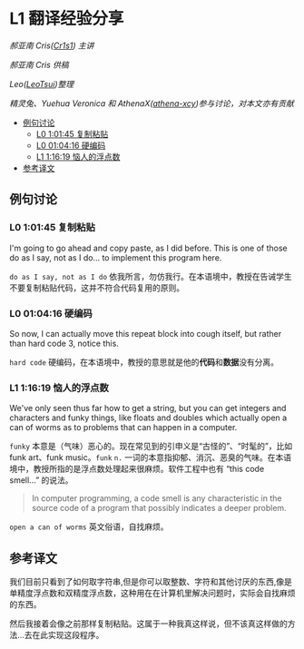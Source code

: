 # L1 翻译经验分享

_郝亚南 Cris([Cr1s1](https://www.github.com/Cr1s1)) 主讲_

_郝亚南 Cris 供稿_

_Leo([LeoTsui](https://www.github.com/LeoTsui))整理_

_精灵兔、Yuehua Veronica 和 AthenaX([athena-xcy](https://github.com/athena-xcy))参与讨论，对本文亦有贡献_

- [例句讨论](#%e4%be%8b%e5%8f%a5%e8%ae%a8%e8%ae%ba)
  - [L0 1:01:45 复制粘贴](#l0-10145-%e5%a4%8d%e5%88%b6%e7%b2%98%e8%b4%b4)
  - [L0 01:04:16 硬编码](#l0-010416-%e7%a1%ac%e7%bc%96%e7%a0%81)
  - [L1 1:16:19 恼人的浮点数](#l1-11619-%e6%81%bc%e4%ba%ba%e7%9a%84%e6%b5%ae%e7%82%b9%e6%95%b0)
- [参考译文](#%e5%8f%82%e8%80%83%e8%af%91%e6%96%87)

## 例句讨论

### L0 1:01:45 复制粘贴

I'm going to go ahead and copy paste, as I did before. This is one of those do as I say, not as I do... to implement this program here.

`do as I say, not as I do` 依我所言，勿仿我行。在本语境中，教授在告诫学生不要复制粘贴代码，这并不符合代码复用的原则。

### L0 01:04:16 硬编码

So now, I can actually move this repeat block into cough itself, but rather than hard code 3, notice this.

`hard code` 硬编码，在本语境中，教授的意思就是他的**代码**和**数据**没有分离。

### L1 1:16:19 恼人的浮点数

We've only seen thus far how to get a string, but you can get integers and characters and funky things, like floats and doubles which actually open a can of worms as to problems that can happen in a computer.

`funky` 本意是（气味）恶心的。现在常见到的引申义是“古怪的”、“时髦的”，比如 funk art、funk music。`funk` `n.` 一词的本意指抑郁、消沉、恶臭的气味。在本语境中，教授所指的是浮点数处理起来很麻烦。软件工程中也有 “this code smell...” 的说法。

> In computer programming, a code smell is any characteristic in the source code of a program that possibly indicates a deeper problem.

`open a can of worms` 英文俗语，自找麻烦。

## 参考译文

我们目前只看到了如何取字符串,但是你可以取整数、字符和其他讨厌的东西,像是 单精度浮点数和双精度浮点数，这种用在在计算机里解决问题时，实际会自找麻烦的东西。

然后我接着会像之前那样复制粘贴。这属于一种我真这样说，但不该真这样做的方法...去在此实现这段程序。
